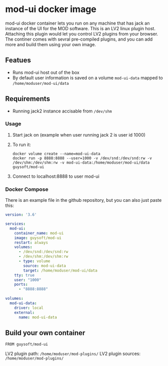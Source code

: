mod-ui docker image
===================

mod-ui docker container lets you run on any machine that has jack an instance of the UI for the MOD software.
This is an LV2 linux plugin host. Attaching this plugin would let you control LV2 plugins from your browser.
The continer comes with sevral pre-compiled plugins, and you can add more and build them using your own image.


## Featues
  * Runs mod-ui host out of the box
  * By default user information is saved on a volume ``mod-ui-data`` mapped to ``/home/moduser/mod-ui/data``
  
## Requirements
  * Running jack2 instance accisable from ``/dev/shm``

### Usage

1. Start jack on (example when user running jack 2 is user id 1000)
2. To run it:

    ```
    docker volume create --name=mod-ui-data
    docker run -p 8888:8888 --user=1000 -v /dev/snd:/dev/snd:rw -v /dev/shm:/dev/shm:rw -v mod-ui-data:/home/moduser/mod-ui/data guysoft/mod-ui
    ```
    
3. Connect to localhost:8888 to user mod-ui
    
### Docker Compose

There is an example file in the github repository, but you can also just paste this:

```yaml
version: '3.6'

services:
  mod-ui:
    container_name: mod-ui
    image: guysoft/mod-ui
    restart: always
    volumes:
      - /dev/snd:/dev/snd:rw
      - /dev/shm:/dev/shm:rw
      - type: volume
        source: mod-ui-data
        target: /home/moduser/mod-ui/data
    tty: true
    user: "1000"
    ports:
      - "8888:8888"
      
volumes:
  mod-ui-data:
    driver: local
    external:
      name: mod-ui-data

```

## Build your own container 

    FROM guysoft/mod-ui
    
    
LV2 plugin path: ``/home/moduser/mod-plugins/``
LV2 plugin sources: ``/home/moduser/mod-plugins/``

